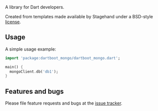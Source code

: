 A library for Dart developers.

Created from templates made available by Stagehand under a BSD-style
[license](https://github.com/dart-lang/stagehand/blob/master/LICENSE).

## Usage

A simple usage example:

```dart
import 'package:dartboot_mongo/dartboot_mongo.dart';

main() {
  mongoClient.db('db1');
}
```

## Features and bugs

Please file feature requests and bugs at the [issue tracker][tracker].

[tracker]: http://example.com/issues/replaceme

